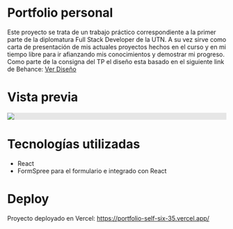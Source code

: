 # Portfolio personal

Este proyecto se trata de un trabajo práctico correspondiente a la primer parte de la diplomatura Full Stack Developer de la UTN. A su vez sirve como carta de presentación de mis actuales proyectos hechos en el curso y en mi tiempo libre para ir afianzando mis conocimientos y demostrar mi progreso. Como parte de la consigna del TP el diseño esta basado en el siguiente link de Behance: <a href="https://www.behance.net/gallery/159335899/Portfolio-Website-Landing-Page">Ver Diseño</a>

# Vista previa

<img style="display: block;-webkit-user-select: none;margin: auto;cursor: zoom-in;background-color: hsl(0, 0%, 90%);transition: background-color 300ms;" src="https://lh3.googleusercontent.com/u/0/drive-viewer/AAOQEOQUToNQE6Dk3QTLpIHpLxeceQs8NwcgihwNGHoGKf5Fz7YWrSqhHnfyjZPYoUPBRde7s2YO7ARgiSy-N8MXLeU1AE5DnA=w1920-h937">

# Tecnologías utilizadas

* React
* FormSpree para el formulario e integrado con React

# Deploy

Proyecto deployado en Vercel: https://portfolio-self-six-35.vercel.app/

